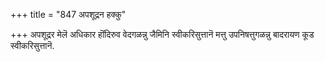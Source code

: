 +++
title = "847 अपशूद्रन हक्कु"

+++
अपशूद्रर मेलॆ अधिकार हॊंदिरुव वेदगळन्नु जैमिनि स्वीकरिसुत्तानॆ मत्तु उपनिषत्तुगळन्नु बादरायण कूड स्वीकरिसुत्तानॆ.

